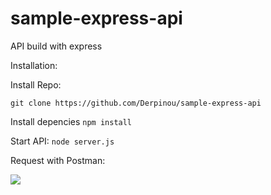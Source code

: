 # sample-express-api

API build with express

Installation:

Install Repo:

```git clone https://github.com/Derpinou/sample-express-api```

Install depencies
```npm install```

Start API:
````node server.js````

Request with Postman:

![](https://prnt.sc/12spuii)
